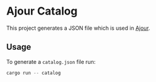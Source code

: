 # Ajour Catalog

This project generates a JSON file which is used in [Ajour](https://github.com/ajour/ajour/).

## Usage

To generate a `catalog.json` file run:

```rust
cargo run -- catalog
```
